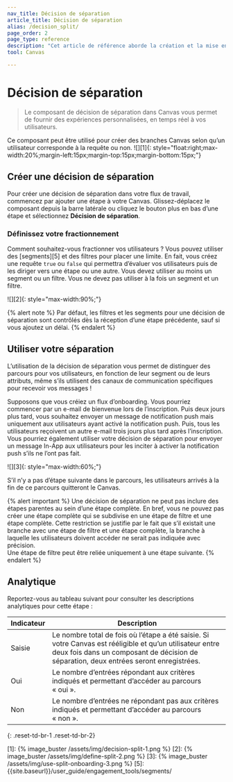 ```yaml
---
nav_title: Décision de séparation 
article_title: Décision de séparation 
alias: /decision_split/
page_order: 2
page_type: reference
description: "Cet article de référence aborde la création et la mise en œuvre des étapes de décision de séparation dans votre Canvas."
tool: Canvas

---
```


# Décision de séparation 

> Le composant de décision de séparation dans Canvas vous permet de fournir des expériences personnalisées, en temps réel à vos utilisateurs. 

Ce composant peut être utilisé pour créer des branches Canvas selon qu’un utilisateur corresponde à la requête ou non.
![][1]{: style="float:right;max-width:20%;margin-left:15px;margin-top:15px;margin-bottom:15px;"}

## Créer une décision de séparation 

Pour créer une décision de séparation dans votre flux de travail, commencez par ajouter une étape à votre Canvas. Glissez-déplacez le composant depuis la barre latérale ou cliquez le bouton plus <i class="fas fa-plus-circle"></i> en bas d’une étape et sélectionnez **Décision de séparation**.

### Définissez votre fractionnement

Comment souhaitez-vous fractionner vos utilisateurs ? Vous pouvez utiliser des [segments][5] et des filtres pour placer une limite. En fait, vous créez une requête `true` ou `false` qui permettra d’évaluer vos utilisateurs puis de les diriger vers une étape ou une autre. Vous devez utiliser au moins un segment ou un filtre. Vous ne devez pas utiliser à la fois un segment et un filtre.

![][2]{: style="max-width:90%;"}

{% alert note %} 
Par défaut, les filtres et les segments pour une décision de séparation sont contrôlés dès la réception d’une étape précédente, sauf si vous ajoutez un délai. 
{% endalert %} 

## Utiliser votre séparation

L’utilisation de la décision de séparation vous permet de distinguer des parcours pour vos utilisateurs, en fonction de leur segment ou de leurs attributs, même s’ils utilisent des canaux de communication spécifiques pour recevoir vos messages !

Supposons que vous créiez un flux d’onboarding. Vous pourriez commencer par un e-mail de bienvenue lors de l’inscription. Puis deux jours plus tard, vous souhaitez envoyer un message de notification push mais uniquement aux utilisateurs ayant activé la notification push. Puis, tous les utilisateurs reçoivent un autre e-mail trois jours plus tard après l’inscription. Vous pourriez également utiliser votre décision de séparation pour envoyer un message In-App aux utilisateurs pour les inciter à activer la notification push s’ils ne l’ont pas fait.

![][3]{: style="max-width:60%;"}

S’il n’y a pas d’étape suivante dans le parcours, les utilisateurs arrivés à la fin de ce parcours quitteront le Canvas. 

{% alert important %}
Une décision de séparation ne peut pas inclure des étapes parentes au sein d’une étape complète. En bref, vous ne pouvez pas créer une étape complète qui se subdivise en une étape de filtre et une étape complète. Cette restriction se justifie par le fait que s’il existait une branche avec une étape de filtre et une étape complète, la branche à laquelle les utilisateurs doivent accéder ne serait pas indiquée avec précision.
<br>
Une étape de filtre peut être reliée uniquement à une étape suivante.
{% endalert %}

## Analytique

Reportez-vous au tableau suivant pour consulter les descriptions analytiques pour cette étape :

| Indicateur | Description |
|---|---|
| Saisie | Le nombre total de fois où l’étape a été saisie. Si votre Canvas est rééligible et qu’un utilisateur entre deux fois dans un composant de décision de séparation, deux entrées seront enregistrées. |
| Oui | Le nombre d’entrées répondant aux critères indiqués et permettant d’accéder au parcours « oui ». |
| Non | Le nombre d’entrées ne répondant pas aux critères indiqués et permettant d’accéder au parcours « non ». |
{: .reset-td-br-1 .reset-td-br-2}

[1]: {% image_buster /assets/img/decision-split-1.png %}
[2]: {% image_buster /assets/img/define-split-2.png %}
[3]: {% image_buster /assets/img/use-split-onboarding-3.png %}
[5]: {{site.baseurl}}/user_guide/engagement_tools/segments/
